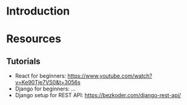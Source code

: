 # Introduction
# Resources
## Tutorials
- React for beginners: https://www.youtube.com/watch?v=Ke90Tje7VS0&t=3056s
- Django for beginners: ...
- Django setup for REST API: https://bezkoder.com/django-rest-api/
